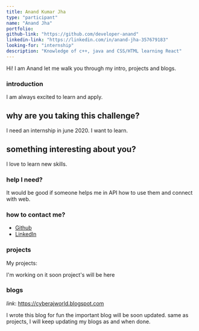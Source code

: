 ```yaml
---
title: Anand Kumar Jha
type: "participant"
name: "Anand Jha"
portfolio: 
github-link: "https://github.com/developer-anand"
linkedin-link: "https://linkedin.com/in/anand-jha-357679183"
looking-for: "internship"
description: "Knowledge of c++, java and CSS/HTML learning React"
---
```


Hi! I am Anand let me walk you through my intro, projects and blogs.

### introduction

I am always excited to learn and apply.

## why are you taking this challenge?

I need an internship in june 2020.
I want to learn.

## something interesting about you?

I love to learn new skills.

### help I need?

It would be good if someone helps me in API how to use them and connect with web.

### how to contact me?

- [Github](https://github.com/developer-anand)
- [LinkedIn](https://linkedin.com/in/anand-jha-357679183)

### projects

My projects:

I'm working on it soon project's will be here

### blogs
_link_: https://cyberajworld.blogspot.com

I wrote this blog for fun the important blog will be soon updated.
same as projects, I will keep updating my blogs as and when done.
